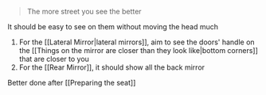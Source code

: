> The more street you see the better

It should be easy to see on them without moving the head much

1. For the [[Lateral Mirror|lateral mirrors]], aim to see the doors' handle on the [[Things on the mirror are closer than they look like|bottom corners]] that are closer to you
2. For the [[Rear Mirror]], it should show all the back mirror

Better done after [[Preparing the seat]]
